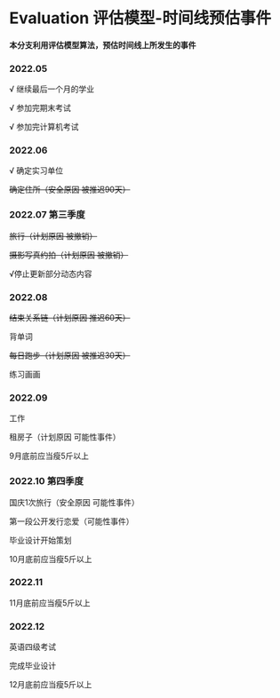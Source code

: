 # Evaluation 评估模型-时间线预估事件

#### 本分支利用评估模型算法，预估时间线上所发生的事件

### 2022.05 

√ 继续最后一个月的学业

√ 参加完期末考试

√ 参加完计算机考试

### 2022.06

√ 确定实习单位

~~确定住所（安全原因 被推迟90天）~~

### 2022.07 第三季度

~~旅行（计划原因 被撤销）~~

~~摄影写真约拍（计划原因 被撤销）~~

√停止更新部分动态内容

### 2022.08

~~结束关系链（计划原因 推迟60天）~~

背单词

~~每日跑步（计划原因 被推迟30天）~~

练习画画

### 2022.09

工作

租房子（计划原因 可能性事件）

9月底前应当瘦5斤以上

### 2022.10 第四季度

国庆1次旅行（安全原因 可能性事件）

第一段公开发行恋爱（可能性事件）

毕业设计开始策划

10月底前应当瘦5斤以上

### 2022.11

11月底前应当瘦5斤以上

### 2022.12

英语四级考试

完成毕业设计

12月底前应当瘦5斤以上
